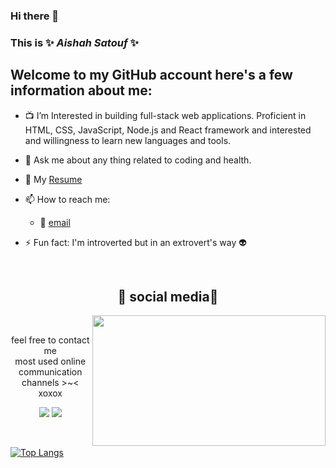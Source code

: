 
### Hi there 👋

### This is  ✨ _Aishah Satouf_ ✨

## Welcome to my GitHub account here's a few information about me:

- 📺 I’m  Interested in building full-stack web applications. Proficient in HTML, CSS, JavaScript, Node.js and React framework and interested and willingness to learn new languages and tools.

- 💬 Ask me about any thing related to coding and health.

- :scroll: My [ Resume ](https://drive.google.com/file/d/1DdJbVmDFJsA1PvDZYxcqv0KcnsrRfTyW/view?usp=sharing)

- 📫 How to reach me:

     - :incoming_envelope: [email](aishasattouf1996@gmail.com)


- ⚡ Fun fact: I'm introverted but in an extrovert's way :alien:

<br>
<h2 align="center">           📝 social media📝</h2>
  <div align="center">
<img src="https://i.imgur.com/KXx0cCx.gif" align="right" width="373.5px" height="208.5px">
  </div>
<br>
<p align="center"> feel free to contact me <br>
most used online communication channels >~< xoxox</p>
<p align="center"><a href="www.linkedin.com/in/aishah-satouf" target="_blank"><img src="https://img.shields.io/badge/AishahSatouf%20-%231DA1F2.svg?&style=for-the-badge&logo=Linkedin&logoColor=white"/></a> <a href="https://discord.me/aisha4588" target="_blank"><img src="https://img.shields.io/badge/AishahSatouf%20-%237289DA.svg?&style=for-the-badge&logo=discord&logoColor=white"/></a></p>
</div>
<br>


[![Top Langs](https://github-readme-stats.vercel.app/api/top-langs/?username=Aishahsatouf&layout=compact&theme=tokyonight)](https://github.com/anuraghazra/github-readme-stats)
